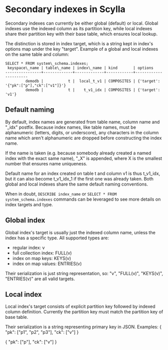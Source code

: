 # Secondary indexes in Scylla
Secondary indexes can currently be either global (default) or local. Global indexes use the indexed column as its partition key, while local indexes share their partition key with their base table, which ensures local lookup.

The distinction is stored in index target, which is a string kept in index's options map under the key "target".
Example of a global and local indexes on the same table and column:

```
SELECT * FROM system\_schema.indexes;
 keyspace\_name | table\_name | index\_name | kind       | options
----------------+-------------+-------------+------------+----------------------
         demodb |           t |  local_t_v1 | COMPOSITES | {'target': '{"pk":["p"],"ck":["v1"]}'}
         demodb |           t |    t_v1_idx | COMPOSITES | {'target': 'v1'}
```


## Default naming

By default, index names are generated from table name, column name and "_idx"
postfix. Because index names, like table names, must be alphanumeric (letters,
digits, or underscore), any characters in the column name which aren't
alphanumeric are dropped before constructing the index name.

If the name is taken (e.g. because somebody already created a named index with the exact same name),
"_X" is appended, where X is the smallest number that ensures name uniqueness.

Default name for an index created on table t and column v1 is thus t\_v1\_idx, but it can also become t\_v1\_idx\_1 if the first one was already taken.
Both global and local indexes share the same default naming conventions.

When in doubt, `DESCRIBE index_name` or `SELECT * FROM system_schema.indexes` commands can be leveraged to see more details on index targets and type.

## Global index

Global index's target is usually just the indexed column name, unless the index has a specific type. All supported types are:
 - regular index: v
 - full collection index: FULL(v)
 - index on map keys: KEYS(v)
 - index on map values: ENTRIES(v)

Their serialization is just string representation, so:
"v", "FULL(v)", "KEYS(v)", "ENTRIES(v)" are all valid targets.

## Local index

Local index's target consists of explicit partition key followed by indexed column definition. Currently the partition key must match the partition key of base table.

Their serialization is a string representing primary key in JSON. Examples:
{
  "pk": ["p1", "p2", "p3"],
  "ck": ["v"]
}

{
  "pk": ["p"],
  "ck": ["v"]
}

